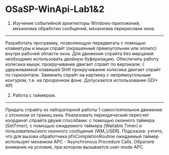# OSaSP-WinApi-Lab1&2
1. Изучение событийной архитекторы Windows-приложений, механизма обработки сообщений, механизма перерисовки окна.
-----------------------------------------------------------------------------------------------------------------
Разработать программу, позволяющую передвигать с помощью клавиатуры и мыши спрайт (окрашенный прямоугольник или эллипс) внутри рабочей области окна. Для движения спрайта без мерцаний необходимо использовать двойную буферизацию.
Обеспечить работу колесика мыши: прокручивание двигает спрайт по вертикали; с удерживаемой клавишей Shift прокручивание колесика двигает спрайт по горизонтали.
Заменить спрайт на картинку с непрямоугольным контуром, т.е. на прозрачном фоне. Допускается использование GDI+ API.

2. Работа с таймером.
---------------------
Придать спрайту из лабораторной работы 1 самостоятельное движение с отскоком от границ окна. Реализовать периодический пересчет координат спрайта двумя способами:
с помощью оконного таймера (SetTimer);
с помощью ожидаемого таймера (Waitable Timer) и пользовательского оконного сообщения (WM_USER). Подсказка: учтите, что для вызова обработчика pfnCompletionRoutine ожидаемый таймер использует механизм APC - Asynchronous Procedure Calls. Обратите внимание на условие, при котором вызывается user-mode APC.
